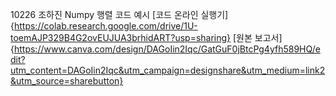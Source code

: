 10226 조하진
Numpy 행렬 코드 예시
[코드 온라인 실행기]{https://colab.research.google.com/drive/1U-toemAJP329B4G2ovEUJUA3brhidART?usp=sharing}
[원본 보고서]{https://www.canva.com/design/DAGoIin2Iqc/GatGuF0jBtcPg4yfh589HQ/edit?utm_content=DAGoIin2Iqc&utm_campaign=designshare&utm_medium=link2&utm_source=sharebutton}